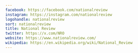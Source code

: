 ```yaml
---
facebook: https://facebook.com/nationalreview
instagram: https://instagram.com/nationalreview
logohandle: nationalreview
sort: nationalreview
title: National Review
twitter: https://x.com/NRO
website: https://www.nationalreview.com/
wikipedia: https://en.wikipedia.org/wiki/National_Review
---
```

